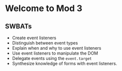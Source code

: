 # Welcome to Mod 3

## SWBATs

* Create event listeners
* Distinguish between event types
* Explain when and why to use event listeners
* Use event listeners to manipulate the DOM
* Delegate events using the `event.target`
* Synthesize knowledge of forms with event listeners.

